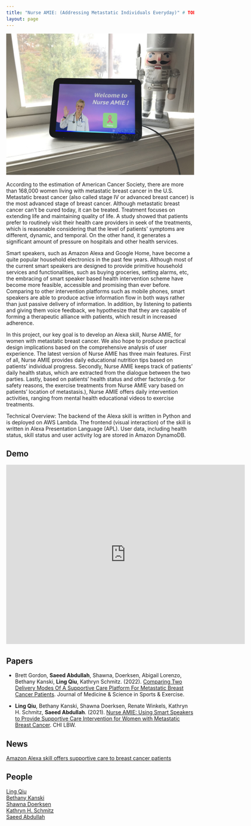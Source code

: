```yaml
---
title: "Nurse AMIE: (Addressing Metastatic Individuals Everyday)" # TODO: review project title
layout: page
---
```


<div class="row">
    <div class="col-md-12">
        <div class="col-xs-offset-1 col-md-10">
            <img src="/files/images/projects/nurse-amie.jpg"/>
        </div>
    </div>
</div>

According to the estimation of American Cancer Society, there are more than 168,000 women living with metastatic breast cancer in the U.S. Metastatic breast cancer (also called stage IV or advanced breast cancer) is the most advanced stage of breast cancer. Although metastatic breast cancer can’t be cured today, it can be treated. Treatment focuses on extending life and maintaining quality of life. A study showed that patients prefer to routinely visit their health care providers in seek of the treatments, which is reasonable considering that the level of patients' symptoms are different, dynamic, and temporal. On the other hand, it generates a significant amount of pressure on hospitals and other health services.

Smart speakers, such as Amazon Alexa and Google Home, have become a quite popular household electronics in the past few years. Although most of the current smart speakers are designed to provide primitive household services and functionalities, such as buying groceries, setting alarms, etc, the embracing of smart speaker based health intervention scheme have become more feasible, accessible and promising than ever before. Comparing to other intervention platforms such as mobile phones, smart speakers are able to produce active information flow in both ways rather than just passive delivery of information. In addition, by listening to patients and giving them voice feedback, we hypothesize that they are capable of forming a therapeutic alliance with patients, which result in increased adherence.

In this project, our key goal is to develop an Alexa skill, Nurse AMIE, for women with metastatic breast cancer. We also hope to produce practical design implications based on the comprehensive analysis of user experience. The latest version of Nurse AMIE has three main features. First of all, Nurse AMIE provides daily educational nutrition tips based on patients’ individual progress. Secondly, Nurse AMIE keeps track of patients’ daily health status, which are extracted from the dialogue between the two parties. Lastly, based on patients’ health status and other factors(e.g. for safety reasons, the exercise treatments from Nurse AMIE vary based on patients’ location of metastasis.), Nurse AMIE offers daily intervention activities, ranging from mental health educational videos to exercise treatments.

Technical Overview: The backend of the Alexa skill is written in Python and is deployed on AWS Lambda. The frontend (visual interaction) of the skill is written in Alexa Presentation Language (APL). User data, including health status, skill status and user activity log are stored in Amazon DynamoDB.

## Demo ##

<iframe width="640" height="480" src="https://www.youtube.com/embed/4pKBvTatb9M" frameborder="0" allow="autoplay; encrypted-media" allowfullscreen=""></iframe>

## Papers ##

* Brett Gordon, **Saeed Abdullah**, Shawna, Doerksen, Abigail Lorenzo, Bethany Kanski, **Ling Qiu**, Kathryn Schmitz. (2022).
[Comparing Two Delivery Modes Of A Supportive Care Platform For Metastatic Breast Cancer Patients][msse-2022].
Journal of Medicine & Science in Sports & Exercise.

* **Ling Qiu**, Bethany Kanski, Shawna Doerksen, Renate Winkels, Kathryn H. Schmitz, **Saeed Abdullah**. (2021).
[Nurse AMIE: Using Smart Speakers to Provide Supportive Care Intervention for Women with Metastatic Breast Cancer][chi-lbw-2021].
CHI LBW.

## News ##

[Amazon Alexa skill offers supportive care to breast cancer patients](https://www.psu.edu/news/research/story/amazon-alexa-skill-offers-supportive-care-breast-cancer-patients/)

## People ##

[Ling Qiu](https://lingqiu3.github.io)  
[Bethany Kanski](https://www.linkedin.com/in/bethany-kanski-4427b6137)  
[Shawna Doerksen](https://twitter.com/shawnadoerksen)  
[Kathryn H. Schmitz](https://twitter.com/fitaftercancer)  
[Saeed Abdullah](https://saeedabdullah.com)

<!-- TODO: add DOI vs. host files locally? -->
[msse-2022]: /404.markdown
[chi-lbw-2021]: /files/pubs/ling-nurse-amie-lbw-2021.pdf
